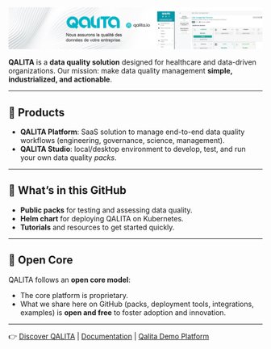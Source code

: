 
<p align="center">
  <img width="1200px" height="auto" src="../channels4_banner.jpg"/>
</p>

**QALITA** is a **data quality solution** designed for healthcare and data-driven organizations.
Our mission: make data quality management **simple, industrialized, and actionable**.

---

## 🚀 Products

* **QALITA Platform**: SaaS solution to manage end-to-end data quality workflows (engineering, governance, science, management).
* **QALITA Studio**: local/desktop environment to develop, test, and run your own data quality *packs*.

---

## 📂 What’s in this GitHub

* **Public packs** for testing and assessing data quality.
* **Helm chart** for deploying QALITA on Kubernetes.
* **Tutorials** and resources to get started quickly.

---

## 🔑 Open Core

QALITA follows an **open core model**:

* The core platform is proprietary.
* What we share here on GitHub (packs, deployment tools, integrations, examples) is **open and free** to foster adoption and innovation.

---

👉 [Discover QALITA](https://qalita.io) | [Documentation](https://doc.qalita.io) | [Qalita Demo Platform](https://demo.platform.qalita.io/)
